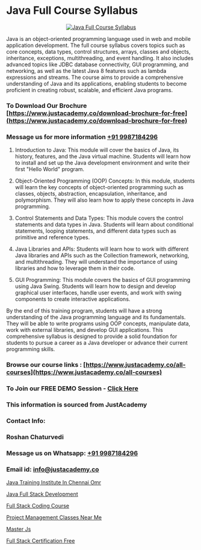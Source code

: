 # Java Full Course Syllabus

<p align="center">
  <a href="https://justacademy.co/course-detail/core-java-training">
    <img src="https://justacademy.co/storage2/course_image/1677245426_course_image.webp" alt="Java Full Course Syllabus">
  </a>
</p>


Java is an object-oriented programming language used in web and mobile application development. The full course syllabus covers topics such as core concepts, data types, control structures, arrays, classes and objects, inheritance, exceptions, multithreading, and event handling. It also includes advanced topics like JDBC database connectivity, GUI programming, and networking, as well as the latest Java 8 features such as lambda expressions and streams. The course aims to provide a comprehensive understanding of Java and its applications, enabling students to become proficient in creating robust, scalable, and efficient Java programs.
### To Download Our Brochure [https://www.justacademy.co/download-brochure-for-free](https://www.justacademy.co/download-brochure-for-free)
### Message us for more information [+91 9987184296](https://api.whatsapp.com/send?phone=919987184296)
1) Introduction to Java: This module will cover the basics of Java, its history, features, and the Java virtual machine. Students will learn how to install and set up the Java development environment and write their first "Hello World" program.

2) Object-Oriented Programming (OOP) Concepts: In this module, students will learn the key concepts of object-oriented programming such as classes, objects, abstraction, encapsulation, inheritance, and polymorphism. They will also learn how to apply these concepts in Java programming.

3) Control Statements and Data Types: This module covers the control statements and data types in Java. Students will learn about conditional statements, looping statements, and different data types such as primitive and reference types.

4) Java Libraries and APIs: Students will learn how to work with different Java libraries and APIs such as the Collection framework, networking, and multithreading. They will understand the importance of using libraries and how to leverage them in their code.

5) GUI Programming: This module covers the basics of GUI programming using Java Swing. Students will learn how to design and develop graphical user interfaces, handle user events, and work with swing components to create interactive applications.

By the end of this training program, students will have a strong understanding of the Java programming language and its fundamentals. They will be able to write programs using OOP concepts, manipulate data, work with external libraries, and develop GUI applications. This comprehensive syllabus is designed to provide a solid foundation for students to pursue a career as a Java developer or advance their current programming skills.

### Browse our course links : [https://www.justacademy.co/all-courses](https://www.justacademy.co/all-courses) 
### To Join our FREE DEMO Session - [Click Here](https://www.justacademy.co/register-for-course-demo)


### This information is sourced from JustAcademy
### Contact Info:
### Roshan Chaturvedi
### Message us on Whatsapp: [+91 9987184296](https://api.whatsapp.com/send?phone=919987184296)
### Email id: [info@justacademy.co](mailto:info@justacademy.co)
                
[Java Training Institute In Chennai Omr](https://www.linkedin.com/pulse/java-training-institute-chennai-omr-software-training-sunnyvale-i5ree?trackingId=vN9XYty21pyileLjjTldJg%3D%3D&lipi=urn%3Ali%3Apage%3Ad_flagship3_company_admin%3BPMbi7PJsSrOfOFf5jCv3gg%3D%3D)

[Java Full Stack Development](https://www.linkedin.com/pulse/java-full-stack-development-justacademy-delhi-ly11f/)

[Full Stack Coding Course](https://medium.com/@prempja40/full-stack-coding-course-c21dfcb4e224)

[Project Management Classes Near Me](https://medium.com/@mahi3106/project-management-classes-near-me-ad1c01560fca)

[Master Js](https://justacademyin.github.io/Articles/Master-Js)

[Full Stack Certification Free](https://justacademyin.github.io/Articles/Full-Stack-Certification-Free)

